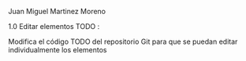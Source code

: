 Juan Miguel Martinez Moreno

1.0 Editar elementos TODO :

Modifica el código TODO del repositorio Git para que se puedan editar individualmente los elementos  
